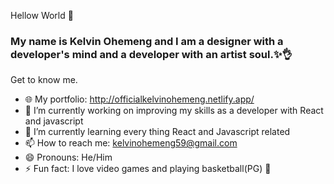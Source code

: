 Hellow World 👋

### My name is Kelvin Ohemeng and I am a designer with a developer's mind and a developer with an artist soul.✨👌

Get to know me.

- 🌐 My portfolio: http://officialkelvinohemeng.netlify.app/
- 🔭 I’m currently working on improving my skills as a developer with React and javascript
- 🌱 I’m currently learning every thing React and Javascript related
- 📫 How to reach me: kelvinohemeng59@gmail.com
- 😄 Pronouns: He/Him
- ⚡ Fun fact: I love video games and playing basketball(PG) 🏀



